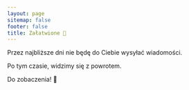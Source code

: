 ```yaml
---
layout: page
sitemap: false
footer: false
title: Załatwione 🫢
---
```


Przez najbliższe dni nie będę do Ciebie wysyłać wiadomości.

Po tym czasie, widzimy się z powrotem.

Do zobaczenia! 👋